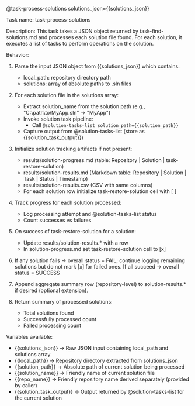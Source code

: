 @task-process-solutions solutions_json={{solutions_json}}

Task name: task-process-solutions

Description:
This task takes a JSON object returned by task-find-solutions.md and processes each solution file found.
For each solution, it executes a list of tasks to perform operations on the solution.

Behavior:
1. Parse the input JSON object from {{solutions_json}} which contains:
   - local_path: repository directory path
   - solutions: array of absolute paths to .sln files

2. For each solution file in the solutions array:
   - Extract solution_name from the solution path (e.g., "C:\path\to\MyApp.sln" → "MyApp")
   - Invoke solution task pipeline:
     * Call `@solution-tasks-list solution_path={{solution_path}}`
   - Capture output from @solution-tasks-list (store as {{solution_task_output}})

3. Initialize solution tracking artifacts if not present:
      - results/solution-progress.md (table: Repository | Solution | task-restore-solution)
      - results/solution-results.md (Markdown table: Repository | Solution | Task | Status | Timestamp)
      - results/solution-results.csv (CSV with same columns)
      - For each solution row initialize task-restore-solution cell with [ ]

4. Track progress for each solution processed:
   - Log processing attempt and @solution-tasks-list status
   - Count successes vs failures

5. On success of task-restore-solution for a solution:
   - Update results/solution-results.* with a row
   - In solution-progress.md set task-restore-solution cell to [x]

6. If any solution fails → overall status = FAIL; continue logging remaining solutions but do not mark [x] for failed ones.
   If all succeed → overall status = SUCCESS

7. Append aggregate summary row (repository-level) to solution-results.* if desired (optional extension).

8. Return summary of processed solutions:
   - Total solutions found
   - Successfully processed count
   - Failed processing count

Variables available:
- {{solutions_json}} → Raw JSON input containing local_path and solutions array
- {{local_path}} → Repository directory extracted from solutions_json
- {{solution_path}} → Absolute path of current solution being processed
- {{solution_name}} → Friendly name of current solution file
- {{repo_name}} → Friendly repository name derived separately (provided by caller)
- {{solution_task_output}} → Output returned by @solution-tasks-list for the current solution